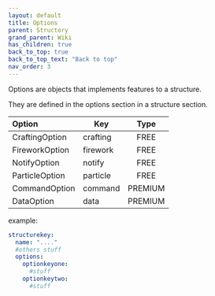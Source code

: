 ```yaml
---
layout: default
title: Options
parent: Structory
grand_parent: Wiki
has_children: true
back_to_top: true
back_to_top_text: "Back to top"
nav_order: 3
---
```



Options are objects that implements features to a structure.

They are defined in the options section in a structure section.


| Option         | Key      |  Type   |
|:---------------|----------|:-------:|
| CraftingOption | crafting |  FREE   |
| FireworkOption | firework |  FREE   |
| NotifyOption   | notify   |  FREE   |
| ParticleOption | particle |  FREE   |
| CommandOption  | command  | PREMIUM |
| DataOption     | data     | PREMIUM |


example:
```yaml
structurekey:
  name: "...."
  #others stuff
  options:
    optionkeyone:
      #stuff
    optionkeytwo:
      #stuff
```